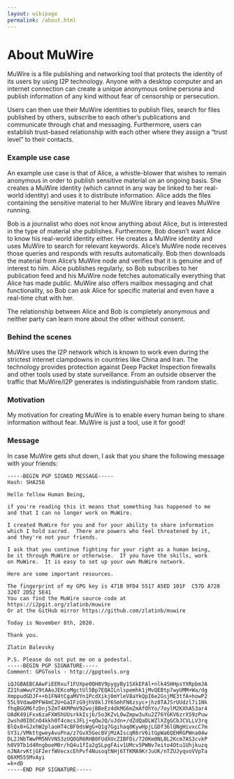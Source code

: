 ```yaml
---
layout: wikipage
permalink: /about.html
---
```

# About MuWire

MuWire is a file publishing and networking tool that protects the identity of its users by using I2P technology. Anyone with a desktop computer and an internet connection can create a unique anonymous online persona and publish information of any kind without fear of censorship or persecution. 

Users can then use their MuWire identities to publish files, search for files published by others, subscribe to each other’s publications and communicate through chat and messaging. Furthermore, users can establish trust-based relationship with each other where they assign a “trust level” to their contacts.

### Example use case
An example use case is that of Alice, a whistle-blower that wishes to remain anonymous in order to publish sensitive material on an ongoing basis. She creates a MuWire identity (which cannot in any way be linked to her real-world identity) and uses it to distribute information. Alice adds the files containing the sensitive material to her MuWire library and leaves MuWire running.

Bob is a journalist who does not know anything about Alice, but is interested in the type of material she publishes. Furthermore, Bob doesn’t want Alice to know his real-world identity either. He creates a MuWire identity and uses MuWire to search for relevant keywords. Alice’s MuWire node receives those queries and responds with results automatically. Bob then downloads the material from Alice’s MuWire node and verifies that it is genuine and of interest to him. Alice publishes regularly, so Bob subscribes to her publication feed and his MuWire node fetches automatically everything that Alice has made public. MuWire also offers mailbox messaging and chat functionality, so Bob can ask Alice for specific material and even have a real-time chat with her.

The relationship between Alice and Bob is completely anonymous and neither party can learn more about the other without consent.

### Behind the scenes

MuWire uses the I2P network which is known to work even during the strictest internet clampdowns in countries like China and Iran. The technology provides protection against Deep Packet Inspection firewalls and other tools used by state surveillance. From an outside observer the traffic that MuWire/I2P generates is indistinguishable from random static.

### Motivation 

My motivation for creating MuWire is to enable every human being to share information without fear.  MuWire is just a tool, use it for good!

### Message

In case MuWire gets shut down, I ask that you share the following message with your friends:
```
-----BEGIN PGP SIGNED MESSAGE-----
Hash: SHA256

Hello fellow Human Being,

if you're reading this it means that something has happened to me 
and that I can no longer work on MuWire.

I created MuWire for you and for your ability to share information 
which I hold sacred.  There are powers who feel threatened by it, 
and they're not your friends.

I ask that you continue fighting for your right as a human being, 
be it through MuWire or otherwise.  If you have the skills, work 
on MuWire.  It is easy to set up your own MuWire network.

Here are some important resources.

The fingerprint of my GPG key is 471B 9FD4 5517 A5ED 101F  C57D A728 3207 2D52 5E41
You can find the MuWire source code at https://i2pgit.org/zlatinb/muwire
Or at the GitHub mirror https://github.com/zlatinb/muwire

Today is November 8th, 2020.

Thank you.

Zlatin Balevsky

P.S. Please do not put me on a pedestal.
-----BEGIN PGP SIGNATURE-----
Comment: GPGTools - http://gpgtools.org

iQJGBAEBCAAwFiEERxuf1FUXpe0QH8V9pygyBy1SXkEFAl+nlk4SHHpsYXRpbmJA
Z21haWwuY29tAAoJEKcoMgctUl5Bp7EQAILnlspemhk1jMvQEBtp7wyUMM+Wa/dg
XmppudGDJF++b1FN4tCgaMVYn1PcdXikj0mYleV8aYkQpI6e2GsjME3tfA+howP2
55L9Vdaw0PFW4mC2U+GaIFzG9jhV8klJY6SmhFN6zsyc+jhz8TAJ5rUUdzl7i1Nk
fhqBGGM6fzDnj5ZmT4KMPmV92wojBBeEz4dkMG6mZmAfOhYo/7oylM2KXhAS3ar4
UAdK49iFxx6zaFXWShUUsrkkIsjb/5o3KZvL0wZmpw3uXu2Z76YGKV6zrXS9zPuw
2wshd0I0CnO4kkh0T4cmcsJFLj+qOwJQ/uJdn+/dZdQaDLWZlXZgGCbJCVLLV3rq
BlQx8+GJxhW2plaoHT4cBF0dsWgG+Q1g7Ggihaq0KywHpjLGDf36lQNgHivxcC7m
SY3i/VMkttgweyAvuPna/z7GvX5GecBVjMzAIscqR6rV6itGpWa6QEHRGPWna04w
DL2JNbTWwPM5NVVNS3zUQOGR6RHB0FUdXUcZIBFDi/72OKm0NL0L2Kcm7AS3cvkP
h0V9Tb1d4RngboeM0r/hQ4u1fIa2gSLpgFAiv1UMcv5PWNv7eito4Otu1Uhjkuzq
nJNArvKtjGF2erfWVecxcEhPvf4NusoqtNHj6TfKMA9KrJuUK/nTZUJyqvoVVpTa
Q6XM555MvAyi
=k+dD
-----END PGP SIGNATURE-----
```

